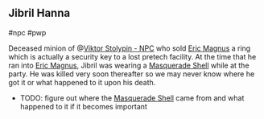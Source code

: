 ## Jibril Hanna

#npc #pwp 

Deceased minion of @[Viktor Stolypin - NPC](../../../Gaming/StarsWithoutNumber/PiratesWithoutPlunder/Viktor%20Stolypin%20-%20NPC.md) who sold [Eric Magnus](../../../Gaming/StarsWithoutNumber/PiratesWithoutPlunder/Eric%20Magnus.md) a ring which is actually a security key to a lost pretech facility.  At the time that he ran into [Eric Magnus](../../../Gaming/StarsWithoutNumber/PiratesWithoutPlunder/Eric%20Magnus.md), Jibril was wearing a [Masquerade Shell](../../../Gaming/StarsWithoutNumber/PiratesWithoutPlunder/Masquerade%20Shell.md) while at the party.
He was killed very soon thereafter so we may never know where he got it or what happened to it upon his death.

- TODO: figure out where the [Masquerade Shell](../../../Gaming/StarsWithoutNumber/PiratesWithoutPlunder/Masquerade%20Shell.md) came from and what happened to it if it becomes important